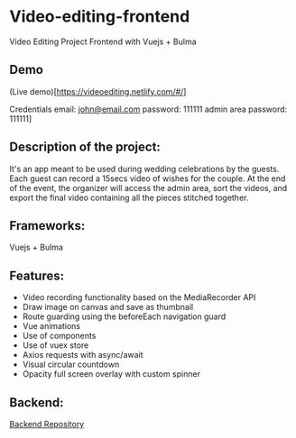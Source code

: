 # Video-editing-frontend
Video Editing Project Frontend with Vuejs + Bulma

## Demo
(Live demo)[https://videoediting.netlify.com/#/]

Credentials
email: john@email.com
password: 111111
admin area password: 111111]

## Description of the project: 

It's an app meant to be used during wedding celebrations by the guests. Each guest can record a 15secs video of wishes for the couple. At the end of the event, the organizer will access the admin area, sort the videos, and export the final video containing all the pieces stitched together. 

## Frameworks: 

Vuejs + Bulma

## Features: 

- Video recording functionality based on the MediaRecorder API
- Draw image on canvas and save as thumbnail 
- Route guarding using the beforeEach navigation guard
- Vue animations 
- Use of components 
- Use of vuex store 
- Axios requests with async/await 
- Visual circular countdown 
- Opacity full screen overlay with custom spinner 

## Backend:

[Backend Repository](https://github.com/FrancescoMussi/Video-editing-backend)
